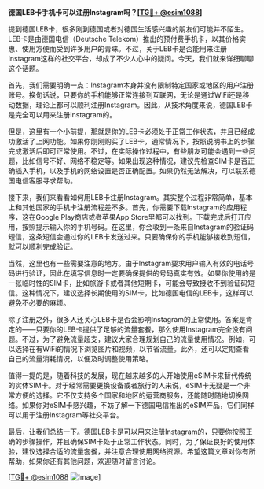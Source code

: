 **德国LEB卡手机卡可以注册Instagram吗？[[TG💪+ @esim1088](https://t.me/s/esim1088)]**

提到德国LEB卡，很多刚到德国或者对德国生活感兴趣的朋友们可能并不陌生。LEB卡是由德国电信（Deutsche Telekom）推出的预付费手机卡，以其价格实惠、使用方便而受到许多用户的青睐。不过，关于LEB卡是否能用来注册Instagram这样的社交平台，却成了不少人心中的疑问。今天，我们就来详细聊聊这个话题。

首先，我们需要明确一点：Instagram本身并没有限制特定国家或地区的用户注册账号。换句话说，只要你的手机能够正常连接到互联网，无论是通过WiFi还是移动数据，理论上都可以顺利注册Instagram。因此，从技术角度来说，德国LEB卡是完全可以用来注册Instagram的。

但是，这里有一个小前提，那就是你的LEB卡必须处于正常工作状态，并且已经成功激活了上网功能。如果你刚刚购买了LEB卡，通常情况下，按照说明书上的步骤完成激活后即可正常使用。不过，在实际操作过程中，有些朋友可能会遇到一些问题，比如信号不好、网络不稳定等。如果出现这种情况，建议先检查SIM卡是否正确插入手机，以及手机的网络设置是否正确配置。如果仍然无法解决，可以联系德国电信客服寻求帮助。

接下来，我们来看看如何用LEB卡注册Instagram。其实整个过程非常简单，基本上和其他国家的手机卡注册流程差不多。首先，你需要下载Instagram的应用程序，这在Google Play商店或者苹果App Store里都可以找到。下载完成后打开应用，按照提示输入你的手机号码。在这里，你会收到一条来自Instagram的验证码短信，这条短信会通过你的LEB卡发送过来。只要确保你的手机能够接收到短信，就可以顺利完成验证。

当然，这里也有一些需要注意的地方。由于Instagram要求用户输入有效的电话号码进行验证，因此在填写信息时一定要确保提供的号码真实有效。如果你使用的是一张临时性的SIM卡，比如旅游卡或者其他短期卡，可能会导致接收不到验证码短信。这种情况下，建议选择长期使用的SIM卡，比如德国电信的LEB卡，这样可以避免不必要的麻烦。

除了注册之外，很多人还关心LEB卡是否会影响Instagram的正常使用。答案是肯定的——只要你的LEB卡提供了足够的流量套餐，那么使用Instagram完全没有问题。不过，为了避免流量超支，建议大家合理规划自己的流量使用情况。例如，可以选择在有WiFi的情况下浏览图片和视频，以节省流量。此外，还可以定期查看自己的流量消耗情况，以便及时调整使用策略。

值得一提的是，随着科技的发展，现在越来越多的人开始使用eSIM卡来替代传统的实体SIM卡。对于经常需要更换设备或者旅行的人来说，eSIM卡无疑是一个非常方便的选择。它不仅支持多个国家和地区的运营商服务，还能随时随地切换网络。如果你对eSIM卡感兴趣，不妨了解一下德国电信推出的eSIM产品，它们同样可以用于注册Instagram等社交平台。

最后，让我们总结一下。德国LEB卡是可以用来注册Instagram的，只要你按照正确的步骤操作，并且确保SIM卡处于正常工作状态。同时，为了保证良好的使用体验，建议选择合适的流量套餐，并注意合理使用网络资源。希望这篇文章对你有所帮助，如果你还有其他问题，欢迎随时留言讨论。

[[TG💪+ @esim1088](https://t.me/s/esim1088) ![Image](https://i.postimg.cc/4NQfJmqS/Snipaste-2025-05-13-00-14-12.png)]